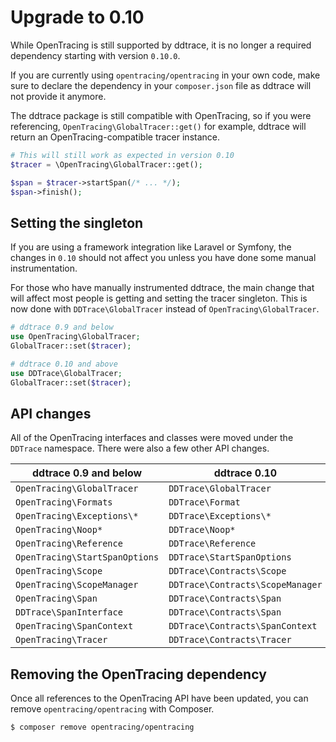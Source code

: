 # Upgrade to 0.10

While OpenTracing is still supported by ddtrace, it is no longer a required dependency starting with version `0.10.0`.

If you are currently using `opentracing/opentracing` in your own code, make sure to declare the dependency in your `composer.json` file as ddtrace will not provide it anymore.

The ddtrace package is still compatible with OpenTracing, so if you were referencing, `OpenTracing\GlobalTracer::get()` for example, ddtrace will return an OpenTracing-compatible tracer instance.

```php
# This will still work as expected in version 0.10
$tracer = \OpenTracing\GlobalTracer::get();

$span = $tracer->startSpan(/* ... */);
$span->finish();
```

## Setting the singleton

If you are using a framework integration like Laravel or Symfony, the changes in `0.10` should not affect you unless you have done some manual instrumentation.

For those who have manually instrumented ddtrace, the main change that will affect most people is getting and setting the tracer singleton. This is now done with `DDTrace\GlobalTracer` instead of `OpenTracing\GlobalTracer`.

```php
# ddtrace 0.9 and below
use OpenTracing\GlobalTracer;
GlobalTracer::set($tracer);

# ddtrace 0.10 and above
use DDTrace\GlobalTracer;
GlobalTracer::set($tracer);
```

## API changes

All of the OpenTracing interfaces and classes were moved under the `DDTrace` namespace. There were also a few other API changes.

| ddtrace 0.9 and below          | ddtrace 0.10
| ------------------------------ | ------------------------------
| `OpenTracing\GlobalTracer`     | `DDTrace\GlobalTracer`
| `OpenTracing\Formats`          | `DDTrace\Format`
| `OpenTracing\Exceptions\*`     | `DDTrace\Exceptions\*`
| `OpenTracing\Noop*`            | `DDTrace\Noop*`
| `OpenTracing\Reference`        | `DDTrace\Reference`
| `OpenTracing\StartSpanOptions` | `DDTrace\StartSpanOptions`
| `OpenTracing\Scope`            | `DDTrace\Contracts\Scope`
| `OpenTracing\ScopeManager`     | `DDTrace\Contracts\ScopeManager`
| `OpenTracing\Span`             | `DDTrace\Contracts\Span`
| `DDTrace\SpanInterface`        | `DDTrace\Contracts\Span`
| `OpenTracing\SpanContext`      | `DDTrace\Contracts\SpanContext`
| `OpenTracing\Tracer`           | `DDTrace\Contracts\Tracer`

## Removing the OpenTracing dependency

Once all references to the OpenTracing API have been updated, you can remove `opentracing/opentracing` with Composer. 

```bash
$ composer remove opentracing/opentracing
```
